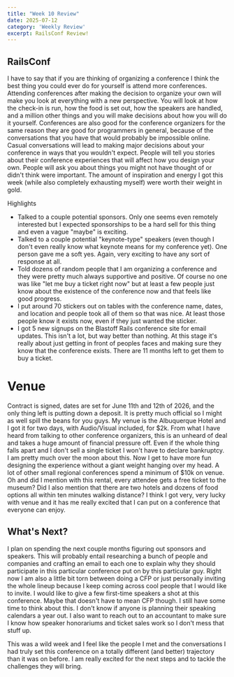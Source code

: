 ```yaml
---
title: "Week 10 Review"
date: 2025-07-12
category: 'Weekly Review'
excerpt: RailsConf Review!
---
```


## RailsConf
I have to say that if you are thinking of organizing a conference I think the best thing you could ever do for yourself is attend more conferences. Attending conferences after making the decision to organize your own will make you look at everything with a new perspective. You will look at how the check-in is run, how the food is set out, how the speakers are handled, and a million other things and you will make decisions about how you will do it yourself. Conferences are also good for the conference organizers for the same reason they are good for programmers in general, because of the conversations that you have that would probably be impossible online. Casual conversations will lead to making major decisions about your conference in ways that you wouldn't expect. People will tell you stories about their conference experiences that will affect how you design your own. People will ask you about things you might not have thought of or didn't think were important. The amount of inspiration and energy I got this week (while also completely exhausting myself) were worth their weight in gold.

Highlights
- Talked to a couple potential sponsors. Only one seems even remotely interested but I expected sponsorships to be a hard sell for this thing and even a vague "maybe" is exciting.
- Talked to a couple potential "keynote-type" speakers (even though I don't even really know what keynote means for my conference yet). One person gave me a soft yes. Again, very exciting to have any sort of response at all.
- Told dozens of random people that I am organizing a conference and they were pretty much always supportive and positive. Of course no one was like "let me buy a ticket right now" but at least a few people just know about the existence of the conference now and that feels like good progress.
- I put around 70 stickers out on tables with the conference name, dates, and location and people took all of them so that was nice. At least those people know it exists now, even if they just wanted the sticker.
- I got 5 new signups on the Blastoff Rails conference site for email updates. This isn't a lot, but way better than nothing. At this stage it's really about just getting in front of peoples faces and making sure they know that the conference exists. There are 11 months left to get them to buy a ticket.

# Venue
Contract is signed, dates are set for June 11th and 12th of 2026, and the only thing left is putting down a deposit. It is pretty much official so I might as well spill the beans for you guys. My venue is the Albuquerque Hotel and I got it for two days, with Audio/Visual included, for $2k. From what I have heard from talking to other conference organizers, this is an unheard of deal and takes a huge amount of financial pressure off. Even if the whole thing falls apart and I don't sell a single ticket I won't have to declare bankruptcy. I am pretty much over the moon about this. Now I get to have more fun designing the experience without a giant weight hanging over my head. A lot of other small regional conferences spend a minimum of $10k on venue. Oh and did I mention with this rental, every attendee gets a free ticket to the museum? Did I also mention that there are two hotels and dozens of food options all within ten minutes walking distance? I think I got very, very lucky with venue and it has me really excited that I can put on a conference that everyone can enjoy.

## What's Next?
I plan on spending the next couple months figuring out sponsors and speakers. This will probably entail researching a bunch of people and companies and crafting an email to each one to explain why they should participate in this particular conference put on by this particular guy.  Right now I am also a little bit torn between doing a CFP or just personally inviting the whole lineup because I keep coming across cool people that I would like to invite. I would like to give a few first-time speakers a shot at this conference. Maybe that doesn't have to mean CFP though. I still have some time to think about this. I don't know if anyone is planning their speaking calendars a year out. I also want to reach out to an accountant to make sure I know how speaker honorariums and ticket sales work so I don't mess that stuff up.

This was a wild week and I feel like the people I met and the conversations I had truly set this conference on a totally different (and better) trajectory than it was on before. I am really excited for the next steps and to tackle the challenges they will bring.

